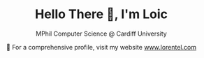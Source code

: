 <h1 align="center">Hello There 👋, I'm Loic</h1>
<p align="center">MPhil Computer Science @ Cardiff University</p>
<p align="center">🔗 For a comprehensive profile, visit my website <a href="https://www.lorentel.com">www.lorentel.com</a></p>
